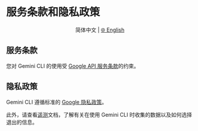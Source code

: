 # 服务条款和隐私政策

<p align="center">
  简体中文 | <a href="../../../docs/tos-privacy.md">🌐 English</a>
</p>

## 服务条款

您对 Gemini CLI 的使用受 [Google API 服务条款](https://developers.google.com/terms)的约束。

## 隐私政策

Gemini CLI 遵循标准的 [Google 隐私政策](https://policies.google.com/privacy)。

此外，请查看[遥测](telemetry.md)文档，了解有关在使用 Gemini CLI 时收集的数据以及如何选择退出的信息。
